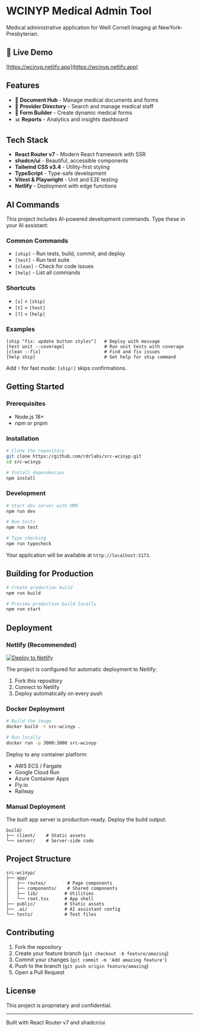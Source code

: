 # WCINYP Medical Admin Tool

Medical administrative application for Weill Cornell Imaging at NewYork-Presbyterian.

## 🚀 Live Demo

[https://wcinyp.netlify.app](https://wcinyp.netlify.app)

## Features

- 📄 **Document Hub** - Manage medical documents and forms
- 👥 **Provider Directory** - Search and manage medical staff
- 📝 **Form Builder** - Create dynamic medical forms  
- 📊 **Reports** - Analytics and insights dashboard

## Tech Stack

- **React Router v7** - Modern React framework with SSR
- **shadcn/ui** - Beautiful, accessible components
- **Tailwind CSS v3.4** - Utility-first styling
- **TypeScript** - Type-safe development
- **Vitest & Playwright** - Unit and E2E testing
- **Netlify** - Deployment with edge functions

## AI Commands

This project includes AI-powered development commands. Type these in your AI assistant:

### Common Commands

- `[ship]` - Run tests, build, commit, and deploy
- `[test]` - Run test suite
- `[clean]` - Check for code issues
- `[help]` - List all commands

### Shortcuts

- `[s]` = `[ship]`
- `[t]` = `[test]` 
- `[?]` = `[help]`

### Examples

```
[ship "fix: update button styles"]   # Deploy with message
[test unit --coverage]               # Run unit tests with coverage
[clean --fix]                        # Find and fix issues
[help ship]                          # Get help for ship command
```

Add `!` for fast mode: `[ship!]` skips confirmations.

## Getting Started

### Prerequisites

- Node.js 18+ 
- npm or pnpm

### Installation

```bash
# Clone the repository
git clone https://github.com/rdrlabs/src-wcinyp.git
cd src-wcinyp

# Install dependencies
npm install
```

### Development

```bash
# Start dev server with HMR
npm run dev

# Run tests
npm run test

# Type checking
npm run typecheck
```

Your application will be available at `http://localhost:5173`.

## Building for Production

```bash
# Create production build
npm run build

# Preview production build locally
npm run start
```

## Deployment

### Netlify (Recommended)

[![Deploy to Netlify](https://www.netlify.com/img/deploy/button.svg)](https://app.netlify.com/start/deploy?repository=https://github.com/rdrlabs/src-wcinyp)

The project is configured for automatic deployment to Netlify:

1. Fork this repository
2. Connect to Netlify
3. Deploy automatically on every push

### Docker Deployment

```bash
# Build the image
docker build -t src-wcinyp .

# Run locally
docker run -p 3000:3000 src-wcinyp
```

Deploy to any container platform:
- AWS ECS / Fargate
- Google Cloud Run
- Azure Container Apps
- Fly.io
- Railway

### Manual Deployment

The built app server is production-ready. Deploy the build output:

```
build/
├── client/    # Static assets
└── server/    # Server-side code
```

## Project Structure

```
src-wcinyp/
├── app/
│   ├── routes/        # Page components
│   ├── components/    # Shared components
│   ├── lib/          # Utilities
│   └── root.tsx      # App shell
├── public/           # Static assets
├── .ai/              # AI assistant config
└── tests/            # Test files
```

## Contributing

1. Fork the repository
2. Create your feature branch (`git checkout -b feature/amazing`)
3. Commit your changes (`git commit -m 'Add amazing feature'`)
4. Push to the branch (`git push origin feature/amazing`)
5. Open a Pull Request

## License

This project is proprietary and confidential.

---

Built with React Router v7 and shadcn/ui
